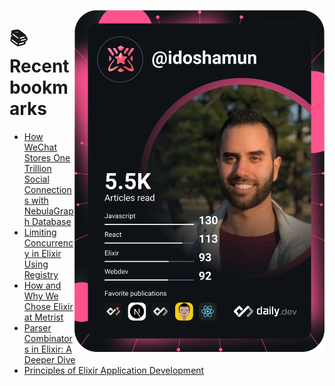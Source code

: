 <a href="https://app.daily.dev/idoshamun"><img src="https://raw.githubusercontent.com/idoshamun/idoshamun/devcard/devcard.svg" align='right' width="400" alt="Ido Shamun's Dev Card"/></a>

# 📚 Recent bookmarks
<!-- BOOKMARKS:START -->
- [How WeChat Stores One Trillion Social Connections with NebulaGraph Database](https://app.daily.dev/posts/Fa4OzvHvP?utm_source=rss&utm_medium=bookmarks&utm_campaign=28849d86070e4c099c877ab6837c61f0)
- [Limiting Concurrency in Elixir Using Registry](https://app.daily.dev/posts/ar8YFiqFo?utm_source=rss&utm_medium=bookmarks&utm_campaign=28849d86070e4c099c877ab6837c61f0)
- [How and Why We Chose Elixir at Metrist](https://app.daily.dev/posts/n56lyB039?utm_source=rss&utm_medium=bookmarks&utm_campaign=28849d86070e4c099c877ab6837c61f0)
- [Parser Combinators in Elixir: A Deeper Dive](https://app.daily.dev/posts/czJPai9Pu?utm_source=rss&utm_medium=bookmarks&utm_campaign=28849d86070e4c099c877ab6837c61f0)
- [Principles of Elixir Application Development](https://app.daily.dev/posts/HjB2yqFiA?utm_source=rss&utm_medium=bookmarks&utm_campaign=28849d86070e4c099c877ab6837c61f0)
<!-- BOOKMARKS:END -->
